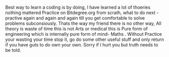 Best way to learn a coding is by doing, I have learned a lot of thoeries nothing mattered Practice on Bitdegree.org from scrath, what to do next - practive again and again and again till you get comfortable to solve problems subconsiously. Thats the way my friend there is no other way, All theory is waste of time this is not Arts or medical this is Pure form of engineering which is internally pure form of mind- Maths . Without Practice your wasting your time stop it, go do some other useful stuff and only return if you have guts to do own your own. Sorry if I hurt you but truth needs to be told.
